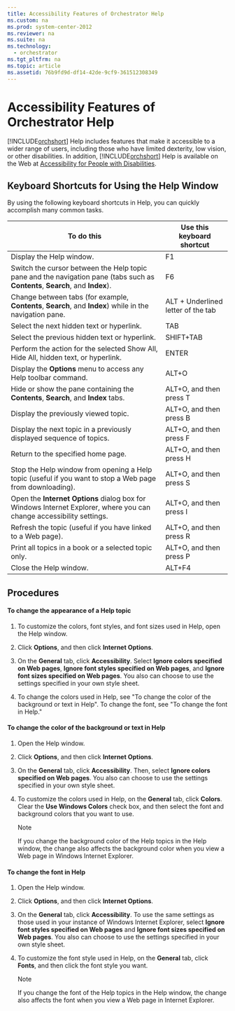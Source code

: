 ```yaml
---
title: Accessibility Features of Orchestrator Help
ms.custom: na
ms.prod: system-center-2012
ms.reviewer: na
ms.suite: na
ms.technology: 
  - orchestrator
ms.tgt_pltfrm: na
ms.topic: article
ms.assetid: 76b9fd9d-df14-42de-9cf9-361512308349
---
```

# Accessibility Features of Orchestrator Help
[!INCLUDE[orchshort](../Token/orchshort_md.md)] Help includes features that make it accessible to a wider range of users, including those who have limited dexterity, low vision, or other disabilities. In addition, [!INCLUDE[orchshort](../Token/orchshort_md.md)] Help is available on the Web at [Accessibility for People with Disabilities](http://go.microsoft.com/fwlink/p/?LinkID=245852).

## Keyboard Shortcuts for Using the Help Window
By using the following keyboard shortcuts in Help, you can quickly accomplish many common tasks.

|To do this|Use this keyboard shortcut|
|--------------|------------------------------|
|Display the Help window.|F1|
|Switch the cursor between the Help topic pane and the navigation pane \(tabs such as **Contents**, **Search**, and **Index**\).|F6|
|Change between tabs \(for example, **Contents**, **Search**, and **Index**\) while in the navigation pane.|ALT \+ Underlined letter of the tab|
|Select the next hidden text or hyperlink.|TAB|
|Select the previous hidden text or hyperlink.|SHIFT\+TAB|
|Perform the action for the selected Show All, Hide All, hidden text, or hyperlink.|ENTER|
|Display the **Options** menu to access any Help toolbar command.|ALT\+O|
|Hide or show the pane containing the **Contents**, **Search**, and **Index** tabs.|ALT\+O, and then press T|
|Display the previously viewed topic.|ALT\+O, and then press B|
|Display the next topic in a previously displayed sequence of topics.|ALT\+O, and then press F|
|Return to the specified home page.|ALT\+O, and then press H|
|Stop the Help window from opening a Help topic \(useful if you want to stop a Web page from downloading\).|ALT\+O, and then press S|
|Open the **Internet Options** dialog box for Windows Internet Explorer, where you can change accessibility settings.|ALT\+O, and then press I|
|Refresh the topic \(useful if you have linked to a Web page\).|ALT\+O, and then press R|
|Print all topics in a book or a selected topic only.|ALT\+O, and then press P|
|Close the Help window.|ALT\+F4|

## Procedures

#### To change the appearance of a Help topic

1.  To customize the colors, font styles, and font sizes used in Help, open the Help window.

2.  Click **Options**, and then click **Internet Options**.

3.  On the **General** tab, click **Accessibility**. Select **Ignore colors specified on Web pages**, **Ignore font styles specified on Web pages**, and **Ignore font sizes specified on Web pages**. You also can choose to use the settings specified in your own style sheet.

4.  To change the colors used in Help, see "To change the color of the background or text in Help". To change the font, see "To change the font in Help."

#### To change the color of the background or text in Help

1.  Open the Help window.

2.  Click **Options**, and then click **Internet Options**.

3.  On the **General** tab, click **Accessibility**. Then, select **Ignore colors specified on Web pages**. You also can choose to use the settings specified in your own style sheet.

4.  To customize the colors used in Help, on the **General** tab, click **Colors**. Clear the **Use Windows Colors** check box, and then select the font and background colors that you want to use.

    > [!NOTE]
    > If you change the background color of the Help topics in the Help window, the change also affects the background color when you view a Web page in Windows Internet Explorer.

#### To change the font in Help

1.  Open the Help window.

2.  Click **Options**, and then click **Internet Options**.

3.  On the **General** tab, click **Accessibility**. To use the same settings as those used in your instance of Windows Internet Explorer, select **Ignore font styles specified on Web pages** and **Ignore font sizes specified on Web pages**. You also can choose to use the settings specified in your own style sheet.

4.  To customize the font style used in Help, on the **General** tab, click **Fonts**, and then click the font style you want.

    > [!NOTE]
    > If you change the font of the Help topics in the Help window, the change also affects the font when you view a Web page in Internet Explorer.

